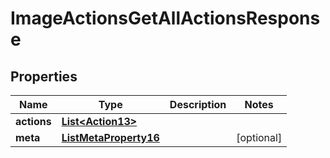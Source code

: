 

# ImageActionsGetAllActionsResponse


## Properties

| Name | Type | Description | Notes |
|------------ | ------------- | ------------- | -------------|
|**actions** | [**List&lt;Action13&gt;**](Action13.md) |  |  |
|**meta** | [**ListMetaProperty16**](ListMetaProperty16.md) |  |  [optional] |




